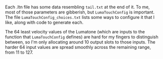 Each .ltn file has some data resembling `tail.txt` at the end of it.
To me, most of those parameters are gibberish,
but `LumaTouchConfig` is important.
The file `LumaTouchConfig_choices.txt`
lists some ways to configure it that I like,
along with code to generate each.

The 64 least velocity values of the Lumatone
(which are inputs to the function that `LumaTouchConfig` defines)
are hard for my fingers to distinguish between,
so I'm only allocating around 10 output slots to those inputs.
The harder 64 input values are spread smoothly across the remaining range,
from 11 to 127.
